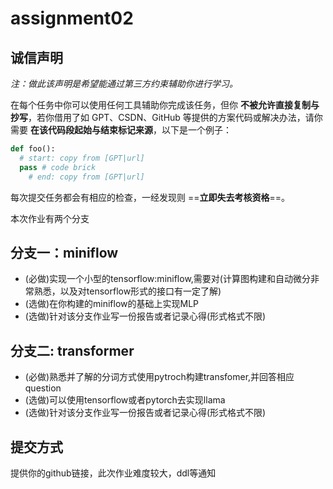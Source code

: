 # assignment02
## 诚信声明

_注：做此该声明是希望能通过第三方约束辅助你进行学习。_

在每个任务中你可以使用任何工具辅助你完成该任务，但你 **不被允许直接复制与抄写**，若你借用了如 GPT、CSDN、GitHub 等提供的方案代码或解决办法，请你需要 **在该代码段起始与结束标记来源**，以下是一个例子：

```python
def foo():
  # start: copy from [GPT|url]
  pass # code brick
	# end: copy from [GPT|url]
```

每次提交任务都会有相应的检查，一经发现则 ==**立即失去考核资格**==。

本次作业有两个分支
## 分支一：miniflow
- (必做)实现一个小型的tensorflow:miniflow,需要对(计算图构建和自动微分非常熟悉，以及对tensorflow形式的接口有一定了解)
- (选做)在你构建的miniflow的基础上实现MLP
- (选做)针对该分支作业写一份报告或者记录心得(形式格式不限)

## 分支二: transformer
- (必做)熟悉并了解的分词方式使用pytroch构建transfomer,并回答相应question
- (选做)可以使用tensorflow或者pytorch去实现llama
- (选做)针对该分支作业写一份报告或者记录心得(形式格式不限)

## 提交方式
提供你的github链接，此次作业难度较大，ddl等通知

